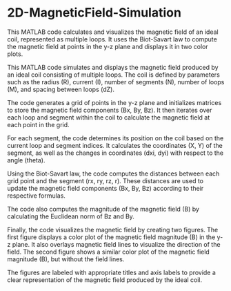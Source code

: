 # 2D-MagneticField-Simulation
This MATLAB code calculates and visualizes the magnetic field of an ideal coil, represented as multiple loops. It uses the Biot-Savart law to compute the magnetic field at points in the y-z plane and displays it in two color plots.

This MATLAB code simulates and displays the magnetic field produced by an ideal coil consisting of multiple loops. The coil is defined by parameters such as the radius (R), current (I), number of segments (N), number of loops (M), and spacing between loops (dZ).

The code generates a grid of points in the y-z plane and initializes matrices to store the magnetic field components (Bx, By, Bz). It then iterates over each loop and segment within the coil to calculate the magnetic field at each point in the grid.

For each segment, the code determines its position on the coil based on the current loop and segment indices. It calculates the coordinates (X, Y) of the segment, as well as the changes in coordinates (dxi, dyi) with respect to the angle (theta).

Using the Biot-Savart law, the code computes the distances between each grid point and the segment (rx, ry, rz, r). These distances are used to update the magnetic field components (Bx, By, Bz) according to their respective formulas.

The code also computes the magnitude of the magnetic field (B) by calculating the Euclidean norm of Bz and By.

Finally, the code visualizes the magnetic field by creating two figures. The first figure displays a color plot of the magnetic field magnitude (B) in the y-z plane. It also overlays magnetic field lines to visualize the direction of the field. The second figure shows a similar color plot of the magnetic field magnitude (B), but without the field lines.

The figures are labeled with appropriate titles and axis labels to provide a clear representation of the magnetic field produced by the ideal coil.

